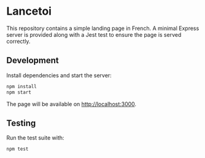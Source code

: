 # Lancetoi

This repository contains a simple landing page in French. A minimal Express
server is provided along with a Jest test to ensure the page is served correctly.

## Development

Install dependencies and start the server:

```bash
npm install
npm start
```

The page will be available on [http://localhost:3000](http://localhost:3000).

## Testing

Run the test suite with:

```bash
npm test
```
